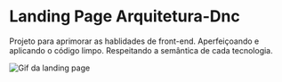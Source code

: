 # Landing Page Arquitetura-Dnc

Projeto para aprimorar as hablidades de front-end.
Aperfeiçoando e aplicando o código limpo. Respeitando a semântica de cada tecnologia.

<img src="./img/mobile.gif" alt="Gif da landing page">
